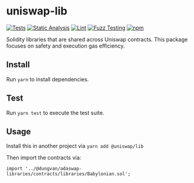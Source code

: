# uniswap-lib

[![Tests](https://github.com/Uniswap/uniswap-lib/workflows/Tests/badge.svg)](https://github.com/Uniswap/uniswap-lib/actions?query=workflow%3ATests)
[![Static Analysis](https://github.com/Uniswap/uniswap-lib/workflows/Static%20Analysis/badge.svg)](https://github.com/Uniswap/uniswap-lib/actions?query=workflow%3A%22Static+Analysis%22)
[![Lint](https://github.com/Uniswap/uniswap-lib/workflows/Lint/badge.svg)](https://github.com/Uniswap/uniswap-lib/actions?query=workflow%3ALint)
[![Fuzz Testing](https://github.com/Uniswap/uniswap-lib/workflows/Fuzz%20Testing/badge.svg)](https://github.com/Uniswap/uniswap-lib/actions?query=workflow%3A%22Fuzz+Testing%22)
[![npm](https://img.shields.io/npm/v/@uniswap/lib)](https://unpkg.com/@uniswap/lib@latest/)

Solidity libraries that are shared across Uniswap contracts. This package focuses on safety and execution gas efficiency.

## Install

Run `yarn` to install dependencies.

## Test

Run `yarn test` to execute the test suite.

## Usage

Install this in another project via `yarn add @uniswap/lib`

Then import the contracts via:

```solidity
import '../@dungvan/adaswap-libraries/contracts/libraries/Babylonian.sol';

```
